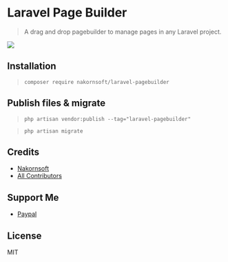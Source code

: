 # Laravel Page Builder
> A drag and drop pagebuilder to manage pages in any Laravel project.

<img src="https://www.vvveb.com/img/dark-theme.png">

## Installation

>`composer require nakornsoft/laravel-pagebuilder`


## Publish files & migrate

>`php artisan vendor:publish --tag="laravel-pagebuilder"`

>`php artisan migrate`

## Credits

* [Nakornsoft](https://www.nakornsoft.com)
* [All Contributors](https://github.com/nakornsoft/bitgrid/graphs/contributors)

## Support Me

* [Paypal](https://www.paypal.me/nakornsoft)


## License

MIT
